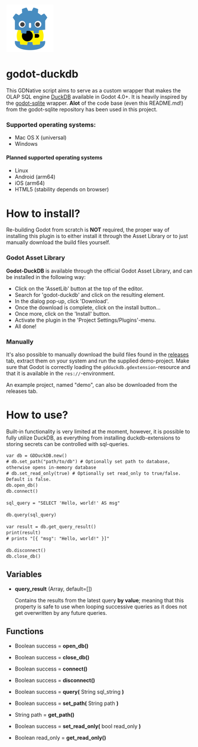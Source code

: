 

![gdduckdb](logo/gdduckdb-128x128.png?raw=true  "Godot DuckDB Icon")

# godot-duckdb

This GDNative script aims to serve as a custom wrapper that makes the OLAP SQL engine [DuckDB](https://duckdb.org) available in Godot 4.0+.
It is heavily inspired by the [godot-sqlite](https://github.com/2shady4u/godot-sqlite) wrapper. **Alot** of the code base (even this README.md!) from the godot-sqlite repository has been used in this project.

### Supported operating systems:
- Mac OS X (universal)
- Windows

#### Planned supported operating systems
- Linux
- Android (arm64)
- iOS (arm64)
- HTML5 (stability depends on browser)

# How to install?

Re-building Godot from scratch is **NOT** required, the proper way of installing this plugin is to either install it through the Asset Library or to just manually download the build files yourself.

### Godot Asset Library

**Godot-DuckDB** is available through the official Godot Asset Library, and can be installed in the following way:

- Click on the 'AssetLib' button at the top of the editor.
- Search for 'godot-duckdb' and click on the resulting element.
- In the dialog pop-up, click 'Download'.
- Once the download is complete, click on the install button...
- Once more, click on the 'Install' button.
- Activate the plugin in the 'Project Settings/Plugins'-menu.
- All done!

### Manually

It's also possible to manually download the build files found in the [releases](https://github.com/mrjsj/godot-duckdb/releases) tab, extract them on your system and run the supplied demo-project. Make sure that Godot is correctly loading the `gdduckdb.gdextension`-resource and that it is available in the `res://`-environment.

An example project, named "demo", can also be downloaded from the releases tab.

# How to use?

Built-in functionality is very limited at the moment, however, it is possible to fully utilize DuckDB, as everything from installing duckdb-extensions to storing secrets can be controlled with sql-queries.


```gdscript
var db = GDDuckDB.new()
# db.set_path("path/to/db") # Optionally set path to database, otherwise opens in-memory database
# db.set_read_only(true) # Optionally set read_only to true/false. Default is false.
db.open_db()
db.connect()

sql_query = "SELECT 'Hello, world!' AS msg"

db.query(sql_query)

var result = db.get_query_result()
print(result)
# prints "[{ "msg": "Hello, world!" }]"

db.disconnect()
db.close_db()

```
## Variables

- **query_result** (Array, default=[])

    Contains the results from the latest query **by value**; meaning that this property is safe to use when looping successive queries as it does not get overwritten by any future queries.


## Functions

- Boolean success = **open_db()**

- Boolean success = **close_db()**

- Boolean success = **connect()**

- Boolean success = **disconnect()**

- Boolean success = **query(** String sql_string **)**

- Boolean success = **set_path(** String path **)**

- String path = **get_path()**

- Boolean success = **set_read_only(** bool read_only **)**

- Boolean read_only = **get_read_only()**

